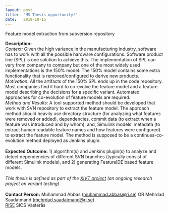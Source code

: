 ```yaml
---
layout: post
title:  "MS Thesis opportunity!"
date:   2019-10-15
---
```


<p class="intro"><span class="dropcap">F</span>eature model extraction from subversion repository</p>

<b>Description:</b><br />
<i>Context:</i> Given the high variance in the manufacturing industry, software has to work with all the possible hardware configurations. Software product line (SPL) is one solution to achieve this. The implementation of SPL can vary from company to company but one of the most widely used implementations is the 150% model. The 150% model contains some extra functionality that is removed/configured to derive new products.<br />
<i>Motivation:</i> All the artifacts of the 150% SPL ends up in the code repository. Most companies find it hard to co-evolve the feature model and a feature model describing the decisions for a specific variant. Automated approaches for co-evolution of feature models are required.<br />
<i>Method and Results:</i> A tool supported method should be developed that work with SVN repository to extract the feature model. The approach method should heavily use directory structure (for analyzing what features were removed or added), dependencies, commit data (to extract when a feature was introduced and by whom), and, Simulink models’ metadata (to extract human readable feature names and how features were configured) to extract the feature model. The method is supposed to be a continues-co-evolution method deployed as Jenkins plugin.<br /><br />
<b>Expected Outcome:</b> 1) algorithm(s) and Jenkins plugin(s) to analyze and detect dependencies of different SVN branches (typically consist of different Simulink models), and 2) generating FeatureIDE based feature models.<br />
<br />
<i>This thesis is defined as part of the <a href="http://xivt.org" target="_blank">XIVT project</a> (an ongoing research project on variant testing)</i>
<br /><br />
<b>Contact Person:</b> Muhammad Abbas (muhammad.abbas@ri.se) OR Mehrdad Saadatmand (mehrdad.saadatmand@ri.se)<br /> <a href="http://ri.se" target="_blank">RISE</a> SICS Västerås


